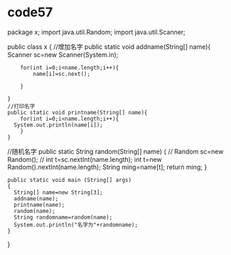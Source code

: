 # code57
package x;
import java.util.Random;
import java.util.Scanner;


public class x {
    //增加名字
    public static void addname(String[] name){
        Scanner sc=new Scanner(System.in);

        for(int i=0;i<name.length;i++){
            name[i]=sc.next();

        }

    }
    //打印名字
    public static void printname(String[] name){
        for(int i=0;i<name.length;i++){
      System.out.println(name[i]);
        }
    }
//随机名字
    public static String random(String[] name) {
       // Random sc=new Random();
      //  int t=sc.nextInt(name.length);
        int t=new Random().nextInt(name.length);
        String ming=name[t];
        return ming;
    }

    public static void main (String[] args)
    {
      String[] name=new String[3];
      addname(name);
      printname(name);
      random(name);
      String randomname=random(name);
      System.out.println("名字为"+randomname);
    }
}
